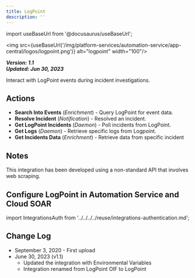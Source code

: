```yaml
---
title: LogPoint
description: ''
---
```

import useBaseUrl from '@docusaurus/useBaseUrl';

<img src={useBaseUrl('/img/platform-services/automation-service/app-central/logos/logpoint.png')} alt="logpoint" width="100"/>

***Version: 1.1  
Updated: Jun 30, 2023***

Interact with LogPoint events during incident investigations.

## Actions

* **Search Into Events** (*Enrichment*) - Query LogPoint for event data.
* **Resolve Incident** (*Notification*) - Resolved an incident.
* **Get LogPoint Incidents** (*Daemon*) - Poll incidents from LogPoint.
* **Get Logs** (*Daemon*) - Retrieve specific logs from Logpoint.
* **Get Incidents Data** (*Enrichment*) - Retrieve data from specific incident

## Notes

This integration has been developed using a non-standard API that involves web scraping.

## Configure LogPoint in Automation Service and Cloud SOAR

import IntegrationsAuth from '../../../../reuse/integrations-authentication.md';

<IntegrationsAuth/>

## Change Log

* September 3, 2020 - First upload
* June 30, 2023 (v1.1)
	+ Updated the integration with Environmental Variables
	+ Integration renamed from LogPoint OIF to LogPoint
